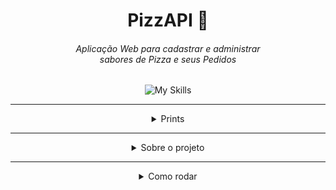 <div align="center">

  # PizzAPI 🍕
  ###### Aplicação Web para cadastrar e administrar <br> sabores de Pizza e seus Pedidos
  ![My Skills](https://skillicons.dev/icons?i=ts,react,nodejs,express,mongodb)

</div>

---

<details>
  <summary align="center">Prints</summary>
  <div align="center">
  
  ###### Print 1
  <!-- (print) -->

  ---

  ###### Print 2
  <!-- (print) -->
  
  ---

  ###### Print 3
  <!-- (print) -->

  </div>
</details>

---

<details>
  <summary align="center">Sobre o projeto</summary>
  
  * Interface web com HTML, CSS, JS, TS e REACT.JS
  * Uma WEB API REST, feita com Node.js e Express.js com Typescript
  * Um banco de dados Mongodb para permanencia de dados
  * Cadastre e administre Sabores de Pizzas e Pedidos
    
</details>

---

<details>
  <summary align="center">Como rodar</summary>
  Passo 1: 

  ```bash
    comando
  ```

  Passo 2: 

  ```bash
    comando
  ```

  Passo 3: 

  ```bash
    comando
  ```

</details>
